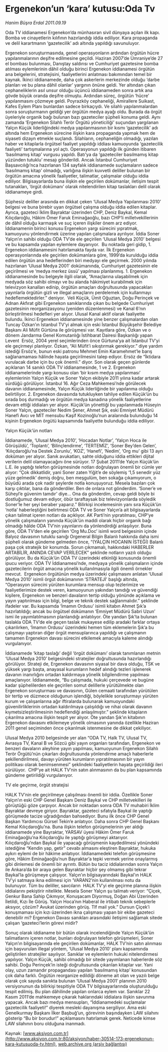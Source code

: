 # Ergenekon’un ‘kara’ kutusu:Oda Tv

*Hanim Büşra Erdal 2011.09.19*

<font class="agenda2NewsSpot">
 Oda TV iddianamesi Ergenekon’da münhasıran sivil dünyaya açılan ilk  kapı. Bomba ve cinayetlerin kılıfının hazırlandığı iddia ediliyor. Kara  propaganda ve delil karartmanın ‘gazetecilik’ adı altında yapıldığı  savunuluyor.
</font>
<font class="newsDetail">
 <p>
  Ergenekon soruşturmasında, genel operasyonların ardından örgütün hücre yapılanmalarının deşifre edilmesine geçildi. Haziran 2007’de Ümraniye’de 27 el bombası bulunması, Danıştay saldırısı ve Cumhuriyet gazetesine bomba atılması eylemlerinin dâhil olduğu birinci Ergenekon iddianamesi örgütün ana belgelerini, stratejisini, faaliyetlerini anlatması bakımından temel bir kaynak. İkinci iddianamede, daha çok askerlerin merkezinde olduğu ‘darbe planları ve bu plana dâhil olanlar’ yargının önüne geldi. Yer altından çıkan cephaneliklerin asıl unsur olduğu üçüncü iddianameden sonra artık ana gövde büyük oranda deşifre olmuştu. Ardından süreç, örgütün ‘hücre’ yapılanmasını çözmeye geldi. Poyrazköy cephaneliği, Amirallere Suikast, Kafes Eylem Planı bunlardan sadece birkaçıydı. Ve silahlı yapılanmalardan sonra soruşturmanın geldiği yer örgütün medya ayağı oldu. Burada da örgüt üyeleriyle organik bağı bulunan bazı gazeteciler şüpheli konuma geldi. Aynı zamanda ‘Ergenekon Silahlı Terör Örgütü yöneticiliği’ suçundan yargılanan Yalçın Küçük liderliğindeki medya yapılanmasının bir kısmı ‘gazetecilik’ adı altında hem Ergenekon sürecine ilişkin kara propaganda yapmak hem de siyaseti dizayn etmekle suçlandı. Silahların, cephaneliğin olmadığı, yazılan haber ve kitaplarla örgütsel faaliyet yapıldığı iddiası kamuoyunda ‘gazetecilik faaliyeti’ tartışmalarına yol açtı. Operasyonun yapıldığı ilk günden itibaren ‘basılmamış kitap’ vurgusu yapıldı. Batı’ya da ‘gazeteciler basılmamış kitap yüzünden tutuklu’ mesajı gönderildi. Ancak İstanbul Cumhuriyet Başsavcılığı’nca hazırlanan 134 sayfalık iddianamede suçlamaların sadece ‘basılmamış kitap’ olmadığı, varlığına ilişkin kuvvetli deliller bulunan bir örgütün amacına yönelik faaliyetler, talimatlar, çalışmalar olduğu iddia ediliyor. Bilgisayarlarda buna ilişkin ele geçirilen dokümanlar, iletişim tespit tutanakları, ‘örgüt dokümanı’ olarak nitelendirilen kitap taslakları delil olarak iddianameye girdi.
  <p>
   Şüphesiz deliller arasında en dikkat çeken ‘Ulusal Medya Yapılanması 2010’ belgesi ve buna birebir uyan örgütsel çalışma olduğu iddia edilen kitaplar. Ayrıca, gazeteci İklim Bayraktar üzerinden CHP, Deniz Baykal, Kemal Kılıçdaroğlu, Hâkim Ömer Faruk Eminağaoğlu, bazı CHP’li milletvekillerinin de dâhil olduğu karmaşık ve suç içeren ilişkiler önem arz ediyor. İddianamenin birinci konusu Ergenekon yargı sürecini yıpratmak, kamuoyunu yönlendirmek üzerine yapılan çalışmalara ayrılıyor. İddia Soner Yalçın’ın sahibi olduğu ODA TV’de ele geçirilen ‘Ulusal Medya 2010’ belgesi ve bu kapsamda yapılan eylemlere dayanıyor.  Bu noktada geri gidip, 1. Ergenekon iddianamesini hatırlamakta fayda var. İlk Ergenekon operasyonlarında ele geçirilen dokümanlara göre, 1999’da kurulduğu iddia edilen örgütün ana hedeflerinden biri medyayı ele geçirmek. 2000 yılında hazırlanan ‘Ulusal Medya 2001’ dokümanında, Cumhuriyet gazetesinin ele geçirilmesi ve ‘medya merkez üssü’ yapılması planlanmış. 1. Ergenekon iddianamesinde bu belgeyle ilgili olarak, “Amaçlarına ulaşabilmek için medyada söz sahibi olmayı ve bu alanda hâkimiyet kurabilmek için televizyon kanalları edinip, örgütün amaçları doğrultusunda yapacakları yayınlarla örgütün gizli ve illegal amaçlarını perdelemek için kullanmayı hedeflemektedirler.” deniyor.  Veli Küçük, Ümit Oğuztan, Doğu Perinçek ve Adnan Akfırat gibi Ergenekon sanıklarında çıkan bu belgede Cumhuriyet gazetesinin reorganizasyonu (yeniden düzenlenmesi) ve Kanal 6’nın birleştirilmesi hedefleri yer alıyor. Ulusal Kanal aktif olarak faaliyette bulundu. İkinci Ergenekon iddianamesinde yine benzer çalışmalardan olan Tuncay Özkan’ın İstanbul TV’yi almak için eski İstanbul Büyükşehir Belediye Başkanı Ali Müfit Gürtüna ile görüşmesi var. Kayıtlara göre, Özkan ve o dönem Jandarma Genel Komutanlığı İstihbarat Dairesi Başkanlığı yapan Levent  Ersöz, 2004 yerel seçimlerinden önce Gürtuna’ya ait İstanbul TV’yi ele geçirmeyi planlıyor. Özkan, “Ali Müfit’i sıkıştırmak gerekiyor.” diye yardım istediği Ersöz’e, bunun eski patronu Mehmet Emin Karamehmet’le barış sağlanamaması hâlinde hayata geçirilmesini talep ediyor. Ersöz de “İktidara vurulacak darbe için bu çok önemli.” diyor. Son olarak geçen günlerde açıklanan 14 sanıklı ODA TV iddianamesinde, 1 ve 2. Ergenekon iddianamelerinde yargı konusu olan ‘bir kısım medya yapılanması’ eylemlerinin Yalçın Küçük ve Soner Yalçın ekibiyle 2011 yılına kadar artarak sürdüğü görülüyor. İstanbul 16. Ağır Ceza Mahkemesi’nde görülecek davanın iddianamesinde, Yalçın Küçük liderliğinde bir yapılanma olduğu belirtiliyor. 2. Ergenekon davasında tutukluyken tahliye edilen Küçük’ün bu sırada boş durmadığı ve örgütün medya kanadına yönelik faaliyetlerine devam ettiği iddiaları yer alıyor. Küçük’ün yönettiği bu yapılanmada Hüseyin Soner Yalçın, gazeteciler Nedim Şener, Ahmet Şık, eski Emniyet Müdürü Hanefi Avcı ve MİT mensubu Kaşif Kozinoğlu’nun aralarında bulunduğu 14 kişinin Ergenekon örgütü kapsamında faaliyette bulunduğu iddia ediliyor.
   <p>
    Yalçın Küçük’ün notları
    <p>
     İddianamede, ‘Ulusal Medya 2010’, ‘Hocadan Notlar’, ‘Yalçın Hoca ile Görüşüldü’, ‘Toplantı’, ‘Bilinçlendirme’, ‘TERTEMİZ’, ‘Soner Bey’den Gelen’, ‘Kılıçdaroğlu’na Destek Zorunlu’, ‘KOZ’, ‘Hanefi’, ‘Nedim’, ‘Org mu’ gibi 13 ayrı doküman yer alıyor. Sanık avukatları, sahte olduğunu iddia ettikleri dijital verilerin delil olamayacağını öne sürüyor. 17 Şubat 2011’de Yalçın Küçük’ün L.E. ile yaptığı telefon görüşmesinde notları doğrulayan önemli bir cümle yer alıyor: “Çok dikkatlidir, yani Soner zaten Yiğit’e de söylemiş ‘1,5 senedir yüz yüze gelmedik’ demiş doğru, ben meşgulüm, ben sokağa çıkamıyorum, o büyüdü arada çok nadir şeylerde notla konuşuyoruz. Mesela bazıları çok karşı çıktılar, bana da gönderdiler. Ben de onlara not gönderdim. ‘Soner’e ve Süheyl’e güvenim tamdır’ diye… Ona da gönderdim, cevap geldi böyle bi dostluğumuz devam ediyor, öbür taraftaysak biz televizyonlarda söyledik Soner’le her şeyi beraber yaparız.” Bilirkişi incelemesinin yanı sıra Küçük’ün ‘notla’ haberleştiğini belirtmesi ODA TV ve Soner Yalçın’a ait bilgisayarlarda çıkan talimat içeren notları da açıklıyor. AK Parti’nin yıpratılması, CHP’ye yönelik çalışmaların yanında Küçük’ün maddi olarak hiçbir organik bağı olmadığı hâlde ODA TV’nin yayınlarını da yönlendirdiği anlaşılıyor. Buna göre, ODA TV’den ele geçirilen ‘Org Mu.Doc’ isimli word belgesinin içinde Balyoz davasının tutuklu sanığı Orgeneral Bilgin Balanlı hakkında daha ismi şüpheli olarak gündeme gelmeden önce, “(YALÇIN HOCANIN İSTEĞİ) Balanlı paşa çok stratejik bir konumda. Sorun çıkmamalı, hakkındaki HABERLER ARTABİLİR, ANINDA CEVAP VERİLECEK” şeklinde notların yazılı olduğu görülüyor. Bu da Küçük’ün ODA TV üzerindeki etkinliği konusunda önemli ipucu veriyor. ODA TV İddianamesi’nde, medyaya yönelik çalışmaların içinde gazetecilerin örgüt amacına yönelik kullanılmasıyla ilgili önemli örnekler mevcut.  Ergenekon örgütünün medya üzerindeki çalışmasını anlatan ‘Ulusal Medya 2010’ isimli örgüt dokümanının ‘STRATEJİ’ başlığı altında, “Operasyon sürecini yürüten kurumlara mensup olup tezlerimize ve faaliyetlerimize destek veren, kamuoyunun yakından tanıdığı ve güvendiği kişilere, Ergenekon ve benzeri davaların tertip olduğu yönünde açıklama ve yayın yaptırılması için bilgi, belge ve teknik destek sağlanmalıdır.” şeklinde ifadeler var. Bu kapsamda ‘İmamın Ordusu’ isimli kitabın Ahmet Şık’a hazırlatıldığı; ancak bu örgütsel dokümanın ‘Emniyet Müdürü Sabri Uzun’ ismi ile yayımlatılmasının planlandığı anlatılıyor. Öte yandan Şık’ta bulunan taslakla ODA TV’de ele geçen taslak mukayese edilip aradaki farklar ortaya çıkarılırken, ‘İmamın Ordusu’ üzerindeki hemen tüm eklemelerin Şık’a bu çalışmayı yaptıran diğer örgüt mensuplarınca yapıldığı ve çalışmanın tamamen Ergenekon davası sürecini etkilemek amacıyla kaleme alındığı vurgulanıyor.
     <p>
      İddianamede ‘kitap taslağı’ değil ‘örgüt dokümanı’ olarak tanımlanan metnin ‘Ulusal Medya 2010’ belgesindeki stratejiler doğrultusunda hazırlandığı görülüyor. Strateji de, Ergenekon davasının siyasal bir dava olduğu, TSK ve yüksek yargı başta, anayasal kurumların hedef alındığı tezleri işlenerek davanın inanırlığını ortadan kaldırmaya yönelik bilgilendirme yapılması amaçlanıyor. İddianamede, “Bu çalışmada, hukuki çerçevede ve bugüne kadar şüphelilerden ele geçirilen somut delillerle yürütülmekte olan Ergenekon soruşturması ve davasının, Gülen cemaati tarafından yürütülen bir tertip ve düzmece olduğunun işlendiği, böylelikle soruşturmayı yürüten kurum ve çalışanlarına ağır iftiralarda bulunarak kamuoyundaki güvenilirliklerinin ortadan kaldırılmaya çalışıldığı ve nihai olarak davanın kıymetsizleştirilmesinin hedeflendiği anlaşılmıştır.” şeklinde kitapların çıkarılma amacına ilişkin tespit yer alıyor. Öte yandan Şık’ın kitabının Ergenekon davasını etkilemeye yönelik olmasının yanında özellikle Haziran 2011 genel seçiminden önce çıkarılmak istenmesine de dikkat çekiliyor.
      <p>
       Ulusal Medya 2010 belgesinde yer alan “ODA TV, Halk TV, Ulusal TV, Avrasya TV, Kanal B ve Sözcü gibi yayın organları tarafından, Ergenekon ve benzeri davaların aleyhine yayın yapılması, kamuoyunun Ergenekon Silahlı Terör Örgütü’nün çıkarları doğrultusunda yönlendirme amaçlı haberlerle şekillendirilmesi, davayı yürüten kurumların yıpratılmasının bir yayın politikası olarak benimsenmesi” şeklindeki faaliyetlerin hayata geçirildiği ileri sürülüyor.  CHP’ye ait HALK TV’nin satın alınmasının da bu plan kapsamında gündeme getirildiği vurgulanıyor.
       <p>
        TV ele geçirme, örgüt stratejisi
        <p>
         HALK TV’nin ele geçirilmeye çalışılması önemli bir iddia. Özellikle Soner Yalçın’ın eski CHP Genel Başkanı Deniz Baykal ve CHP milletvekilleri ile görüştüğü göze çarpıyor. Ancak bir noktadan sonra ODA TV muhabiri İklim Bayraktar devreye giriyor. Bayraktar, gazeteci sıfatıyla Baykal ile yaptığı görüşmede tacize uğradığından bahsediyor. Bunu ilk önce CHP Genel Başkan Yardımcısı Gürsel Tekin’e anlatıyor. Daha sonra CHP Genel Başkanı Kemal Kılıçdaroğlu’na. Buna ilişkin telefon görüşmelerinin yer aldığı iddianamede yine Bayraktar, YARSAV üyesi Hâkim Ömer Faruk Eminağaoğlu’na Kılıçdaroğlu ile yaptığı görüşmeyi aktarıyor. Kılıçdaroğlu’ndan Baykal ile yapacağı görüşmenin kaydedilmesi yönündeki istediğine “Kendin yap, getir” cevabı almasını eleştiren Bayraktar, hukuka aykırı eylemi de bir hâkime anlatıyor. İddianamedeki telefon görüşmesine göre, Hâkim Eminağaoğlu’nun Bayraktar’a tepki vermek yerine onaylarmış gibi dinlemesi de önemli bir ayrıntı. Bütün bu taciz iddialarından sonra Yalçın ile Ankara’da bir araya gelen Bayraktar hiçbir şey olmamış gibi tekrar Baykal’la görüşmeye çalışıyor. Yalçın’ın bilgisayarındaki Baykal’ın HALK TV’yi satmaya ikna edilmesi için ‘VARAN2’nin kullanılması notu da bulunuyor. Tüm bu deliller, savcıların  HALK TV’yi ele geçirme planına ilişkin iddialarını pekiştirir nitelikte. Mesela Soner Yalçın şu talimatı veriyor: “Çiçek, Genkur Bana Sahip Çıkmıyor, Konuşacam Diyormuş, Doğan Abi Üzerinden İletildi, Kızı İle Görüş. Yalçın Hoca’nın Haberal ile irtibatı teknik sebeplerle aksıyor, çözüm? Avukat üzerinden görüş. Tlf mail yok.” Dursun Çiçek’i konuşmaması için kızı üzerinden ikna çalışması yapan bir ekibe gazeteci denebilir mi? Ergenekon Davası sanıkları arasındaki iletişimi sağlamak sitede çalışan ‘gazeteci’lerin görevi midir?
         <p>
          Sonuç olarak iddianame bir bütün olarak incelendiğinde Yalçın Küçük’ün talimatlarını içeren notlar, bunları doğrulayan telefon görüşmeleri, Soner Yalçın’ın bilgisayarında ele geçirilen dokümanlar, HALK TV’nin satın alınması için başvurulan illegal yöntem, ‘Ulusal Medya 2010’ planı kapsamında geliştirilen stratejiler sayılıyor. Sanıklar ve eylemlerin hukuki nitelendirmesi yapılıyor. Yalçın Küçük, sahibi olmadığı bir sitede yayımlanan haberlerde söz sahibi. Doğu Perinçek’in isteği doğrultusunda çıkarılan kitaplar var. Yani olay, uzun zamandır propagandası yapılan ‘basılmamış kitap’ konusundan çok daha farklı. Örgütün reorganize edildiği döneme ait olan ve yazılı belge olarak çok sayıda sanıkta bulunan ‘Ulusal Medya 2001’ planının 2010 versiyonunun da bilirkişi tespitiyle ODA TV bilgisayarlarında oluşturulduğu tespit edilmiş. Bu plan dâhilinde yapılan onlarca eylem var. Sanıklar 22 Kasım 2011’de mahkemeye çıkarak haklarındaki iddialara ilişkin savunma yapacak. Ancak bazı medya mensupları, “İddianamedeki suçlamalar gazetecilik faaliyeti!” diyerek mesleki dayanışma sergiliyor. Ama eski Genelkurmay Başkanı İlker Başbuğ’un, görevinin başındayken LAW silahını gösterip “Bu bir borudur!” açıklamasını hatırlamak gerek. Neticede kimse LAW silahının boru olduğuna inanmadı.
         </p>
        </p>
       </p>
      </p>
     </p>
    </p>
   </p>
  </p>
 </p>
</font>

Kaynak: [www.aksiyon.com.tr](http://www.aksiyon.com.tr:80/aksiyon/haber-30514-173-ergenekonun-kara-kutusuoda-tv.html), [web.archive.org (arşiv bağlantısı)](http://web.archive.org/web/20111222003409/http://www.aksiyon.com.tr:80/aksiyon/haber-30514-173-ergenekonun-kara-kutusuoda-tv.html)
